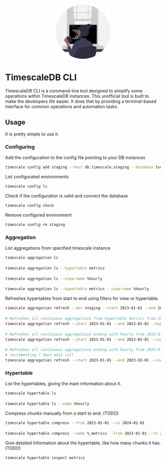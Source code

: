 <p align="center">
  <img src="./assets/illustration.svg" width="35%" />
</p>

# TimescaleDB CLI

TimescaleDB CLI is a command-line tool designed to simplify some operations within TimescaleDB instances.
This unofficial tool is built to make the developers life easier. It does that by providing a terminal-based
interface for common operations and automation tasks.

## Usage

It is pretty simple to use it.

### Configuring

Add the configuration to the config file pointing to your DB instances

```sh
timescale config add staging --host db.timescale.staging --database tsdb --port 5433 --password pass --user postgres
```

List configurated environments

```sh
timescale config ls
```

Check if the configuration is valid and connect the database

```sh
timescale config check
```

Remove configured environment

```sh
timescale config rm staging
```

### Aggregation

List aggregations from specified timescale instance

```sh
timescale aggregation ls

timescale aggregation ls --hypertable metrics

timescale aggregation ls --view-name %hourly

timescale aggregation ls --hypertable metrics --view-name %hourly
```

Refreshes hypertables from start to end using filters for view or hypertable.

```sh
timescale aggregation refresh --env staging --start 2023-01-01 --end 2023-02-01

# Refreshes all continuous aggregations from hypertable metrics from 2023-01-01 to 2023-02-01
timescale aggregation refresh --start 2023-01-01 --end 2023-02-01 --hypertable metrics

# Refreshes all continuous aggregations ending with hourly from 2023-01-01 to 2023-02-01
timescale aggregation refresh --start 2023-01-01 --end 2023-02-01 --view-name %hourly

# Refreshes all continuous aggregations ending with hourly from 2023-01-01 to 2023-02-01
# incrementing 7 days each call
timescale aggregation refresh --start 2023-01-01 --end 2023-02-01 --view-name %hourly --pace 7
```

### Hypertable

List the hypertables, giving the main information about it.

```sh
timescale hypertable ls

timescale hypertable ls --name %hourly
```

Compress chunks manually from a start to end. (TODO)

```sh
timescale hypertable compress --from 2023-01-01 --to 2024-01-01

timescale hypertable compress --name %_metrics --from 2023-01-01 --to 2024-01-01
```

Give detailed information about the hypertable, like how many chunks it has. (TODO)

```sh
timescale hypertable inspect metrics
```
